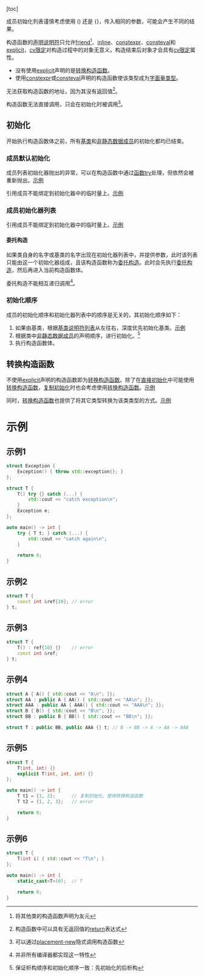 [toc]

成员初始化列表谨慎考虑使用 () 还是 {}，传入相同的参数，可能会产生不同的结果。





构造函数的[声明说明符]()只允许[friend]()[^1]、[inline]()、[constexpr]()、[consteval]()和[explicit]()，[cv限定]()对构造过程中的对象无意义，构造结束后对象才会具有[cv限定]()属性。

* 没有使用[explicit]()声明的是[转换构造函数]()。
* 使用[constexpr]()或[consteval]()声明的构造函数使该类型成为[字面量类型]()。

无法获取构造函数的地址，因为其没有返回值[^2]。

构造函数无法直接调用，只会在初始化时被调用[^3]。

## 初始化

开始执行构造函数体之前，所有[基类]()和[非静态数据成员]()的初始化都均已结束。

### 成员默认初始化

成员列表初始化器抛出的异常，可以在构造函数中通过[函数try]()处理，但依然会被重新抛出。[示例](#示例1)

引用成员不能绑定到初始化器中的临时量上。[示例](#示例2)

### 成员初始化器列表

引用成员不能绑定到初始化器中的临时量上。[示例](#示例3)

#### 委托构造

如果类自身的名字或基类的名字出现在初始化器列表中，并提供参数，此时该列表只能由这一个初始化器组成，且该构造函数称为[委托构造]()。此时会先执行[委托构造]()，然后再进入当前构造函数体。

委托构造不能相互递归调用[^4]。

### 初始化顺序

成员的初始化顺序和初始化器列表中的顺序是无关的，其初始化顺序如下：

1. 如果由基类，根据[基类说明符列表]()从左往右，深度优先初始化基类。[示例](#示例4)
2. 根据类中[非静态数据成员]()的声明顺序，进行初始化。[^5]
3. 执行构造函数体。

## 转换构造函数

不使用[explicit]()声明的构造函数即为[转换构造函数]()。除了在[直接初始化]()中可能使用[转换构造函数]()，[复制初始化]()时也会考虑使用[转换构造函数]()。[示例](#示例5)

同时，[转换构造函数]()也提供了将其它类型转换为该类类型的方式。[示例](#示例6)

# 示例

## 示例1

````cpp
struct Exception {
    Exception() { throw std::exception{}; }
};

struct T {
    T() try {} catch (...) {
        std::cout << "catch exception\n";
    }
    Exception e;
};

auto main() -> int {
    try { T t; } catch (...) {
        std::cout << "catch again\n";
    }

    return 0;
}
````

## 示例2

```cpp
struct T {
    const int &ref{10}; // error
} t;
```

## 示例3

```cpp
struct T {
    T() : ref{10} {}    // error
    const int &ref;
} t;
```

## 示例4

```cpp
struct A { A() { std::cout << "A\n"; }};
struct AA : public A { AA() { std::cout << "AA\n"; }};
struct AAA : public AA { AAA() { std::cout << "AAA\n"; }};
struct B { B() { std::cout << "B\n"; }};
struct BB : public B { BB() { std::cout << "BB\n"; }};

struct T : public BB, public AAA {} t; // B -> BB -> A -> AA -> AAA
```

## 示例5

```cpp
struct T {
    T(int, int) {}
    explicit T(int, int, int) {}
};

auto main() -> int {
    T t1 = {1, 2};      // 复制初始化，使用转换构造函数
    T t2 = {1, 2, 3};   // error

    return 0;
}
```

## 示例6

```cpp
struct T {
    T(int i) { std::cout << "T\n"; }
};

auto main() -> int {
    static_cast<T>(0);  // T

    return 0;
}
```









[^1]:将其他类的构造函数声明为友元
[^2]:构造函数中可以具有无返回值的[return]()表达式
[^3]:可以通过[placement-new]()隐式调用构造函数
[^4]:并非所有编译器都实现这一特性
[^5]:保证析构顺序和初始化顺序一致：先初始化的后析构